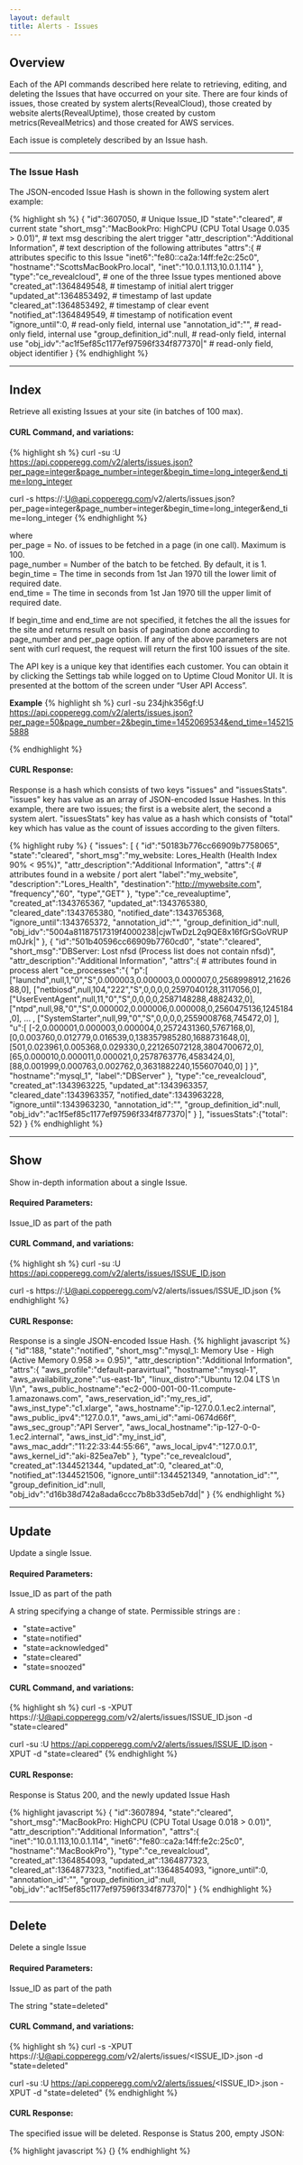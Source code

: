```yaml
---
layout: default
title: Alerts - Issues
---
```


## Overview

Each of the API commands described here relate to retrieving, editing, and deleting the Issues that have occurred on your site.
There are four kinds of issues, those created by system alerts(RevealCloud), those created by website alerts(RevealUptime), those created by custom metrics(RevealMetrics) and those created for AWS services.

Each issue is completely described by an Issue hash.

----
### The Issue Hash
The JSON-encoded Issue Hash is shown in the following system alert example:

{% highlight sh %}
{
  "id":3607050,                                     # Unique Issue_ID
  "state":"cleared",                                # current state
  "short_msg":"MacBookPro: HighCPU (CPU Total Usage 0.035 > 0.01)",   # text msg describing the alert trigger
  "attr_description":"Additional Information",      # text description of the following attributes
  "attrs":{                                         # attributes specific to this Issue
    "inet6":"fe80::ca2a:14ff:fe2c:25c0",
    "hostname":"ScottsMacBookPro.local",
    "inet":"10.0.1.113,10.0.1.114"
  },
  "type":"ce_revealcloud",                          # one of the three Issue types mentioned above
  "created_at":1364849548,                          # timestamp of initial alert trigger
  "updated_at":1364853492,                          # timestamp of last update
  "cleared_at":1364853492,                          # timestamp of clear event
  "notified_at":1364849549,                         # timestamp of notification event
  "ignore_until":0,                                 # read-only field, internal use
  "annotation_id":"",                               # read-only field, internal use
  "group_definition_id":null,                       # read-only field, internal use
  "obj_idv":"ac1f5ef85c1177ef97596f334f877370|"     # read-only field, object identifier
}
{% endhighlight %}

----
## Index

Retrieve all existing Issues at your site (in batches of 100 max).

#### CURL Command, and variations:
{% highlight sh %}
curl -su <APIKEY>:U https://api.copperegg.com/v2/alerts/issues.json?per_page=integer&page_number=integer&begin_time=long_integer&end_time=long_integer

curl -s https://<APIKEY>:U@api.copperegg.com/v2/alerts/issues.json?per_page=integer&page_number=integer&begin_time=long_integer&end_time=long_integer
{% endhighlight %}

where <br>
per_page = No. of issues to be fetched in a page (in one call). Maximum is 100. <br>
page_number = Number of the batch to be fetched. By default, it is 1.<br>
begin_time = The time in seconds from 1st Jan 1970 till the lower limit of required date.<br>
end_time = The time in seconds from 1st Jan 1970 till the upper limit of required date.

If begin_time and end_time are not specified, it fetches the all the issues for the site and returns result on basis of pagination done according to page_number and per_page option.
If any of the above parameters are not sent with curl request, the request will return the first 100 issues of the site.

The API key is a unique key that identifies each customer.
You can obtain it by clicking the Settings tab while logged on to Uptime Cloud Monitor UI.
It is presented at the bottom of the screen under “User API Access”.

**Example**
{% highlight sh %}
curl -su 234jhk356gf:U https://api.copperegg.com/v2/alerts/issues.json?per_page=50&page_number=2&begin_time=1452069534&end_time=1452155888

{% endhighlight %}


#### CURL Response:
Response is a hash which consists of two keys "issues" and "issuesStats".
"issues" key has value as an array of JSON-encoded Issue Hashes. In this example, there are two issues; the first is a website alert, the second a system alert.
"issuesStats" key has value as a hash which consists of "total" key which has value as the count of issues according to the given filters.

{% highlight ruby %}
{
 "issues": [
            {
             "id":"50183b776cc66909b7758065",
             "state":"cleared",
             "short_msg":"my_website: Lores_Health (Health Index 90% < 95%)",
             "attr_description":"Additional Information",
             "attrs":{                               # attributes found in a website / port alert
               "label":"my_website",
               "description":"Lores_Health",
               "destination":"http://mywebsite.com",
               "frequency","60",
               "type","GET"
             },
             "type":"ce_revealuptime",
             "created_at":1343765367,
             "updated_at":1343765380,
             "cleared_date":1343765380,
             "notified_date":1343765368,
             "ignore_until":1343765372,
             "annotation_id":"",
             "group_definition_id":null,
             "obj_idv":"5004a81187517319f4000238|cjwTwDzL2q9QE8x16fGrSGoVRUPm0Jrk|"
            },
            {
             "id":"501b40596cc66909b7760cd0",
             "state":"cleared",
             "short_msg":"DBServer: Lost nfsd (Process list does not contain nfsd)",
             "attr_description":"Additional Information",
             "attrs":{                                # attributes found in process alert
               "ce_processes":"{
                                \"p\":[
                                [\"launchd\",null,1,\"0\",\"S\",0.000003,0.000003,0.000007,0,2568998912,2162688,0],
                                [\"netbiosd\",null,104,\"222\",\"S\",0,0,0,0,2597040128,3117056,0],
                                [\"UserEventAgent\",null,11,\"0\",\"S\",0,0,0,0,2587148288,4882432,0],
                                [\"ntpd\",null,98,\"0\",\"S\",0.000002,0.000006,0.000008,0,2560475136,1245184,0],
                                                             ... ,
                                [\"SystemStarter\",null,99,\"0\",\"S\",0,0,0,0,2559008768,745472,0]
                                ],
                                \"u\":[
                                [-2,0.000001,0.000003,0.000004,0,2572431360,5767168,0],
                                [0,0.003760,0.012779,0.016539,0,138357985280,1688731648,0],
                                [501,0.023961,0.005368,0.029330,0,221265072128,3804700672,0],
                                [65,0.000010,0.000011,0.000021,0,2578763776,4583424,0],
                                [88,0.001999,0.000763,0.002762,0,3631882240,155607040,0]
                                ]
                               }",
               "hostname":"mysql_1",
               "label":"DBServer"
               },
             "type":"ce_revealcloud",
             "created_at":1343963225,
             "updated_at":1343963357,
             "cleared_date":1343963357,
             "notified_date":1343963228,
             "ignore_until":1343963230,
             "annotation_id":"",
             "group_definition_id":null,
             "obj_idv":"ac1f5ef85c1177ef97596f334f877370|"
            }
           ],
 "issuesStats":{"total": 52}
}
{% endhighlight %}

----
## Show

Show in-depth information about a single Issue.

#### Required Parameters:
Issue_ID as part of the path

#### CURL Command, and variations:
{% highlight sh %}
curl -su <APIKEY>:U https://api.copperegg.com/v2/alerts/issues/ISSUE_ID.json

curl -s https://<APIKEY>:U@api.copperegg.com/v2/alerts/issues/ISSUE_ID.json
{% endhighlight %}

#### CURL Response:

Response is a single JSON-encoded Issue Hash.
{% highlight javascript %}
{
  "id":188,
  "state":"notified",
  "short_msg":"mysql_1: Memory Use - High (Active Memory 0.958 >= 0.95)",
  "attr_description":"Additional Information",
  "attrs":{
    "aws_profile":"default-paravirtual",
    "hostname":"mysql-1",
    "aws_availability_zone":"us-east-1b",
    "linux_distro":"Ubuntu 12.04 LTS \\n \\l\n",
    "aws_public_hostname":"ec2-000-001-00-11.compute-1.amazonaws.com",
    "aws_reservation_id":"my_res_id",
    "aws_inst_type":"c1.xlarge",
    "aws_hostname":"ip-127.0.0.1.ec2.internal",
    "aws_public_ipv4":"127.0.0.1",
    "aws_ami_id":"ami-0674d66f",
    "aws_sec_group":"API Server",
    "aws_local_hostname":"ip-127-0-0-1.ec2.internal",
    "aws_inst_id":"my_inst_id",
    "aws_mac_addr":"11:22:33:44:55:66",
    "aws_local_ipv4":"127.0.0.1",
    "aws_kernel_id":"aki-825ea7eb"
  },
  "type":"ce_revealcloud",
  "created_at":1344521344,
  "updated_at":0,
  "cleared_at":0,
  "notified_at":1344521506,
  "ignore_until":1344521349,
  "annotation_id":"",
  "group_definition_id":null,
  "obj_idv":"d16b38d742a8ada6ccc7b8b33d5eb7dd|"
}
{% endhighlight %}

----
## Update

Update a single Issue.

#### Required Parameters:
Issue_ID as part of the path

A string specifying a change of state. Permissible strings are :
* "state=active"
* "state=notified"
* "state=acknowledged"
* "state=cleared"
* "state=snoozed"

#### CURL Command, and variations:
{% highlight sh %}
curl -s -XPUT https://<APIKEY>:U@api.copperegg.com/v2/alerts/issues/ISSUE_ID.json -d "state=cleared"

curl -su <APIKEY>:U https://api.copperegg.com/v2/alerts/issues/ISSUE_ID.json -XPUT -d "state=cleared"
{% endhighlight %}

#### CURL Response:

Response is Status 200, and the newly updated Issue Hash

{% highlight javascript %}
{
 "id":3607894,
 "state":"cleared",
 "short_msg":"MacBookPro: HighCPU (CPU Total Usage 0.018 > 0.01)",
 "attr_description":"Additional Information",
 "attrs":{
  "inet":"10.0.1.113,10.0.1.114",
  "inet6":"fe80::ca2a:14ff:fe2c:25c0",
  "hostname":"MacBookPro"},
  "type":"ce_revealcloud",
  "created_at":1364854093,
  "updated_at":1364877323,
  "cleared_at":1364877323,
  "notified_at":1364854093,
  "ignore_until":0,
  "annotation_id":"",
  "group_definition_id":null,
  "obj_idv":"ac1f5ef85c1177ef97596f334f877370|"
}
{% endhighlight %}

----
## Delete

Delete a single Issue

#### Required Parameters:
Issue_ID as part of the path

The string "state=deleted"

#### CURL Command, and variations:
{% highlight sh %}
curl -s -XPUT https://<APIKEY>:U@api.copperegg.com/v2/alerts/issues/<ISSUE_ID>.json -d "state=deleted"

curl -su <APIKEY>:U https://api.copperegg.com/v2/alerts/issues/<ISSUE_ID>.json -XPUT -d "state=deleted"
{% endhighlight %}

#### CURL Response:

The specified issue will be deleted.
Response is Status 200, empty JSON:

{% highlight javascript %}
{}
{% endhighlight %}

